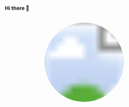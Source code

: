 ### Hi there 👋
<svg width="500" height="350">
  <defs>
    <clipPath id="myCircle">
       <circle cx="250" cy="145" r="125" fill="#FFFFFF" />
    </clipPath>
  </defs>
    <image width="500" height="350" xlink:href="https://github.com/Razim12/razim12/blob/main/Images/razim.png" clip-path="url(#myCircle)" />
</svg>


<!--
**Razim12/razim12** is a ✨ _special_ ✨ repository because its `README.md` (this file) appears on your GitHub profile.

Here are some ideas to get you started:

- 🔭 I’m currently working on ...
- 🌱 I’m currently learning ...
- 👯 I’m looking to collaborate on ...
- 🤔 I’m looking for help with ...
- 💬 Ask me about ...
- 📫 How to reach me: ...
- 😄 Pronouns: ...
- ⚡ Fun fact: ...
-->
